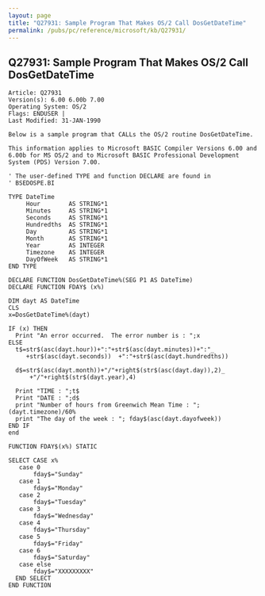 ```yaml
---
layout: page
title: "Q27931: Sample Program That Makes OS/2 Call DosGetDateTime"
permalink: /pubs/pc/reference/microsoft/kb/Q27931/
---
```


## Q27931: Sample Program That Makes OS/2 Call DosGetDateTime

	Article: Q27931
	Version(s): 6.00 6.00b 7.00
	Operating System: OS/2
	Flags: ENDUSER |
	Last Modified: 31-JAN-1990
	
	Below is a sample program that CALLs the OS/2 routine DosGetDateTime.
	
	This information applies to Microsoft BASIC Compiler Versions 6.00 and
	6.00b for MS OS/2 and to Microsoft BASIC Professional Development
	System (PDS) Version 7.00.
	
	' The user-defined TYPE and function DECLARE are found in
	' BSEDOSPE.BI
	
	TYPE DateTime
	     Hour        AS STRING*1
	     Minutes     AS STRING*1
	     Seconds     AS STRING*1
	     Hundredths  AS STRING*1
	     Day         AS STRING*1
	     Month       AS STRING*1
	     Year        AS INTEGER
	     Timezone    AS INTEGER
	     DayOfWeek   AS STRING*1
	END TYPE
	
	DECLARE FUNCTION DosGetDateTime%(SEG P1 AS DateTime)
	DECLARE FUNCTION FDAY$ (x%)
	
	DIM dayt AS DateTime
	CLS
	x=DosGetDateTime%(dayt)
	
	IF (x) THEN
	  Print "An error occurred.  The error number is : ";x
	ELSE
	  t$=str$(asc(dayt.hour))+":"+str$(asc(dayt.minutes))+":"_
	     +str$(asc(dayt.seconds))  +":"+str$(asc(dayt.hundredths))
	
	  d$=str$(asc(dayt.month))+"/"+right$(str$(asc(dayt.day)),2)_
	      +"/"+right$(str$(dayt.year),4)
	
	  Print "TIME : ";t$
	  Print "DATE : ";d$
	  print "Number of hours from Greenwich Mean Time : ";(dayt.timezone)/60%
	  print "The day of the week : "; fday$(asc(dayt.dayofweek))
	END IF
	end
	
	FUNCTION FDAY$(x%) STATIC
	
	SELECT CASE x%
	   case 0
	       fday$="Sunday"
	   case 1
	       fday$="Monday"
	   case 2
	       fday$="Tuesday"
	   case 3
	       fday$="Wednesday"
	   case 4
	       fday$="Thursday"
	   case 5
	       fday$="Friday"
	   case 6
	       fday$="Saturday"
	   case else
	       fday$="XXXXXXXXX"
	  END SELECT
	END FUNCTION
